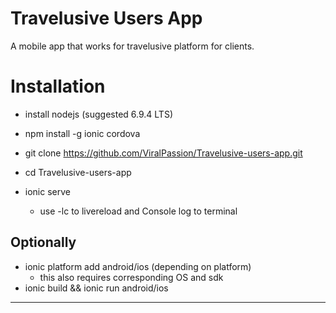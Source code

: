 # Travelusive Users App

  A mobile app that works for travelusive platform for clients.
  
# Installation

- install nodejs (suggested 6.9.4 LTS)

- npm install -g ionic cordova

- git clone https://github.com/ViralPassion/Travelusive-users-app.git

- cd Travelusive-users-app

- ionic serve
  - use -lc to livereload and Console log to terminal
  
## Optionally
  - ionic platform add android/ios (depending on platform)
    - this also requires corresponding OS and sdk
  - ionic build && ionic run android/ios
  
---------------------------------------------------------------
